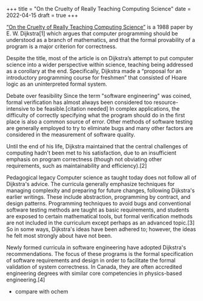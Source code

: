 +++
title = "On the Cruelty of Really Teaching Computing Science"
date = 2022-04-15
draft = true
+++


[“On the Cruelty of Really Teaching Computing Science”](https://en.wikipedia.org/wiki/On_the_Cruelty_of_Really_Teaching_Computer_Science) is a 1988 paper by E. W. Dijkstra[1] which argues that computer programming should be understood as a branch of mathematics, and that the formal provability of a program is a major criterion for correctness.

Despite the title, most of the article is on Dijkstra’s attempt to put computer science into a wider perspective within science, teaching being addressed as a corollary at the end. Specifically, Dijkstra made a “proposal for an introductory programming course for freshmen” that consisted of Hoare logic as an uninterpreted formal system.

Debate over feasibility
Since the term "software engineering" was coined, formal verification has almost always been considered too resource-intensive to be feasible.[citation needed] In complex applications, the difficulty of correctly specifying what the program should do in the first place is also a common source of error. Other methods of software testing are generally employed to try to eliminate bugs and many other factors are considered in the measurement of software quality.

Until the end of his life, Dijkstra maintained that the central challenges of computing hadn't been met to his satisfaction, due to an insufficient emphasis on program correctness (though not obviating other requirements, such as maintainability and efficiency).[2]

Pedagogical legacy
Computer science as taught today does not follow all of Dijkstra's advice. The curricula generally emphasize techniques for managing complexity and preparing for future changes, following Dijkstra's earlier writings. These include abstraction, programming by contract, and design patterns. Programming techniques to avoid bugs and conventional software testing methods are taught as basic requirements, and students are exposed to certain mathematical tools, but formal verification methods are not included in the curriculum except perhaps as an advanced topic.[3] So in some ways, Dijkstra's ideas have been adhered to; however, the ideas he felt most strongly about have not been.

Newly formed curricula in software engineering have adopted Dijkstra's recommendations. The focus of these programs is the formal specification of software requirements and design in order to facilitate the formal validation of system correctness. In Canada, they are often accredited engineering degrees with similar core competencies in physics-based engineering.[4]

- compare with ochem
